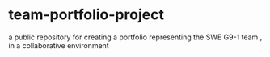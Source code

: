 # team-portfolio-project
a public repository for creating a portfolio representing the SWE G9-1 team , in a collaborative environment
